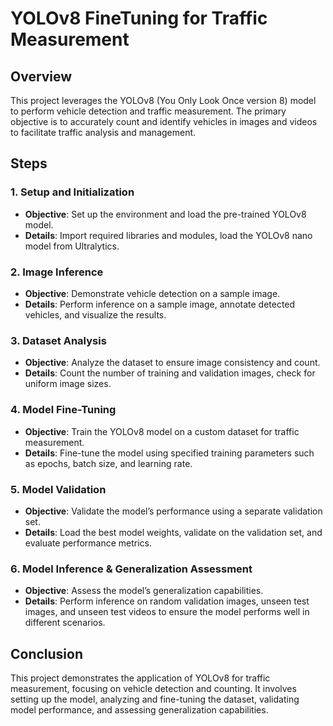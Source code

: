 

# YOLOv8 FineTuning for Traffic Measurement

## Overview

This project leverages the YOLOv8 (You Only Look Once version 8) model to perform vehicle detection and traffic measurement. The primary objective is to accurately count and identify vehicles in images and videos to facilitate traffic analysis and management.


## Steps

### 1. Setup and Initialization

- **Objective**: Set up the environment and load the pre-trained YOLOv8 model.
- **Details**: Import required libraries and modules, load the YOLOv8 nano model from Ultralytics.

### 2. Image Inference

- **Objective**: Demonstrate vehicle detection on a sample image.
- **Details**: Perform inference on a sample image, annotate detected vehicles, and visualize the results.

### 3. Dataset Analysis

- **Objective**: Analyze the dataset to ensure image consistency and count.
- **Details**: Count the number of training and validation images, check for uniform image sizes.

### 4. Model Fine-Tuning

- **Objective**: Train the YOLOv8 model on a custom dataset for traffic measurement.
- **Details**: Fine-tune the model using specified training parameters such as epochs, batch size, and learning rate.

### 5. Model Validation

- **Objective**: Validate the model’s performance using a separate validation set.
- **Details**: Load the best model weights, validate on the validation set, and evaluate performance metrics.

### 6. Model Inference & Generalization Assessment

- **Objective**: Assess the model’s generalization capabilities.
- **Details**: Perform inference on random validation images, unseen test images, and unseen test videos to ensure the model performs well in different scenarios.

## Conclusion

This project demonstrates the application of YOLOv8 for traffic measurement, focusing on vehicle detection and counting. It involves setting up the model, analyzing and fine-tuning the dataset, validating model performance, and assessing generalization capabilities.

